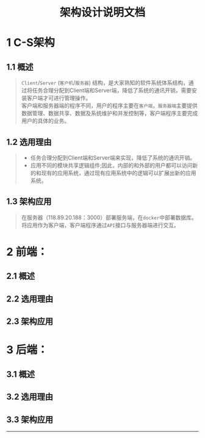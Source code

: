 
# <p align = "middle">**架构设计说明文档**</p>

# 1 C-S架构
## 1.1 概述

> `Client`/`Server` (`客户机`/`服务器`) 结构，是大家熟知的软件系统体系结构，通过将任务合理分配到Client端和Server端，降低了系统的通讯开销，需要安装客户端才可进行管理操作。<br>
> 客户端和服务器端的程序不同，用户的程序主要在`客户端`，`服务器端`主要提供数据管理、数据共享、数据及系统维护和并发控制等，客户端程序主要完成用户的具体的业务。

## 1.2 选用理由
> - 任务合理分配到Client端和Server端来实现，降低了系统的通讯开销。
> - 应用不同的模块共享逻辑组件;因此，内部的和外部的用户都可以访问新的和现有的应用系统，通过现有应用系统中的逻辑可以扩展出新的应用系统。

## 1.3 架构应用
> 在服务器（118.89.20.188：3000）部署服务端，在`docker`中部署数据库。将应用作为客户端，客户端程序通过`API`接口与服务器端进行交互。

# 2 前端：
## 2.1 概述

## 2.2 选用理由

## 2.3 架构应用

# 3 后端：
## 3.1 概述

## 3.2 选用理由

## 3.3 架构应用



----------------------------------------